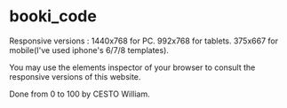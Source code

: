 # booki_code
Responsive versions : 
    1440x768 for PC.
    992x768 for tablets.
    375x667 for mobile(I've used iphone's 6/7/8 templates).
    
You may use the elements inspector of your browser to consult the responsive versions of this website.

Done from 0 to 100 by CESTO William.
